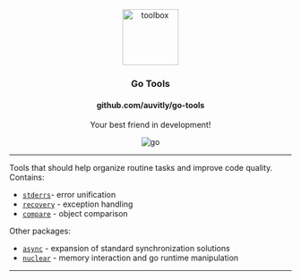 <div align="center">
  <img width="100" height="100" src="https://img.icons8.com/clouds/100/toolbox.png" alt="toolbox"/>
  <h3 align="center">Go Tools</h3>
  <h4 align="center">github.com/auvitly/go-tools</h4>
  <p align="center">Your best friend in development!</p>
  <img src="https://img.shields.io/badge/go-%2300ADD8.svg?style=for-the-badge&logo=go&logoColor=white" alt="go">
</div>

---

Tools that should help organize routine tasks and improve code quality. Contains:
* [`stderrs`](stderrs/README.md)- error unification
* [`recovery`](recovery/README.md) - exception handling
* [`compare`](compare/README.md) - object comparison

Other packages:
* [`async`](async/README.md) - expansion of standard synchronization solutions
* [`nuclear`](nuclear/README.md) - memory interaction and go runtime manipulation

--- 

